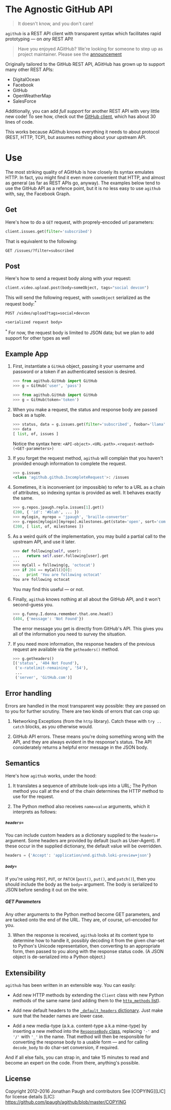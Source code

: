 # The Agnostic GitHub API

> It doesn't know, and you don't care!

`agithub` is a REST API client with transparent syntax which facilitates
rapid prototyping&nbsp;&mdash; on *any* REST API!

> Have you enjoyed AGitHub? We're looking for someone to step up as project maintainer. Please see the [announcement](https://github.com/jpaugh/agithub/issues/35)

Originally tailored to the GitHub REST API, AGitHub has grown up to
support many other REST APIs:

* DigitalOcean
* Facebook
* GitHub
* OpenWeatherMap
* SalesForce

Additionally, you can add *full support* for another REST API with very
little new code!  To see how, check out the [GitHub client], which has
about 30 lines of code.

This works because AGithub knows everything it needs to about protocol
(REST, HTTP, TCP), but assumes nothing about your upstream API.

[GitHub client]: https://github.com/jpaugh/agithub/blob/master/agithub/GitHub.py

# Use

The most striking quality of AGitHub is how closely its syntax emulates
HTTP. In fact, you might find it even more convenient that HTTP, and
almost as general (as far as REST APIs go, anyway). The examples below
tend to use the GitHub API as a refence point, but it is no less easy to
use `agithub` with, say, the Facebook Graph.

## Get

Here's how to do a `GET` request, with proprely-encoded url parameters:

```python
client.issues.get(filter='subscribed')
```

That is equivalent to the following:

```http
GET /issues/?filter=subscribed
```

## Post

Here's how to send a request body along with your request:

```python
client.video.upload.post(body=someObject, tags="social devcon")
```

This will send the following request, with `someObject` serialized as
the request body:<sup>*</sup>

```http
POST /video/upload?tags=social+devcon

<serialized request body>
```

<sup>*</sup>&nbsp;For now, the request body is limited to JSON data; but
we plan to add support for other types as well


## Example App

1. First, instantiate a `GitHub` object, passing it your username and
   password or a token if an authenticated session is desired.

   ```python
   >>> from agithub.GitHub import GitHub
   >>> g = GitHub('user', 'pass')
   ```

   ```python
   >>> from agithub.GitHub import GitHub
   >>> g = GitHub(token='token')
   ```

2. When you make a request, the status and response body are passed back
   as a tuple.

   ```python
   >>> status, data = g.issues.get(filter='subscribed', foobar='llama')
   >>> data
   [ list, of, issues ]
   ```

   Notice the syntax here:
   `<API-object>.<URL-path>.<request-method>(<GET-parameters>)`

3. If you forget the request method, `agithub` will complain that you
   haven't provided enough information to complete the request.

   ```python
   >>> g.issues
   <class 'agithub.github.IncompleteRequest'>: /issues
   ```

4. Sometimes, it is inconvenient (or impossible) to refer to a URL as a
   chain of attributes, so indexing syntax is provided as well. It
   behaves exactly the same.

   ```python
   >>> g.repos.jpaugh.repla.issues[1].get()
   (200, { 'id': '#blah', ... })
   >>> mylogin, myrepo = 'jpaugh', 'braille-converter'
   >>> g.repos[mylogin][myrepo].milestones.get(state='open', sort='completeness')
   (200, [ list, of, milestones ])
   ```

5. As a weird quirk of the implementation, you may build a partial call
   to the upstream API, and use it later.

   ```python
   >>> def following(self, user):
   ...   return self.user.following[user].get
   ...
   >>> myCall = following(g, 'octocat')
   >>> if 204 == myCall()[0]:
   ...   print 'You are following octocat'
   You are following octocat
   ```

   You may find this useful&nbsp;&mdash; or not.

6. Finally, `agithub` knows nothing at all about the GitHub API, and it
   won't second-guess you.

   ```python
   >>> g.funny.I.donna.remember.that.one.head()
   (404, {'message': 'Not Found'})
   ```

   The error message you get is directly from GitHub's API. This gives
   you all of the information you need to survey the situation.

7. If you need more information, the response headers of the previous
   request are available via the `getheaders()` method.

   ```python
   >>> g.getheaders()
   [('status', '404 Not Found'),
    ('x-ratelimit-remaining', '54'),
    ...
    ('server', 'GitHub.com')]
   ```

## Error handling
Errors are handled in the most transparent way possible: they are passed
on to you for further scrutiny. There are two kinds of errors that can
crop up:

1. Networking Exceptions (from the `http` library). Catch these with
   `try .. catch` blocks, as you otherwise would.

2. GitHub API errors. These means you're doing something wrong with the
   API, and they are always evident in the response's status. The API
   considerately returns a helpful error message in the JSON body.


## Semantics
Here's how `agithub` works, under the hood:

1. It translates a sequence of attribute look-ups into a URL; The
   Python method you call at the end of the chain determines the
   HTTP method to use for the request.

2. The Python method also receives `name=value` arguments, which it
   interprets as follows:

##### `headers=`

You can include custom headers as a dictionary supplied to the
`headers=` argument. Some headers are provided by default (such as
User-Agent). If these occur in the supplied dictionary, the default
value will be overridden.

   ```python
   headers = {'Accept': 'application/vnd.github.loki-preview+json'}
   ```


##### `body=`

If you're using `POST`, `PUT`, or `PATCH` (`post()`, `put()`, and
`patch()`), then you should include the body as the `body=` argument.
The body is serialized to JSON before sending it out on the wire.

##### GET Parameters

Any other arguments to the Python method become GET parameters, and are
tacked onto the end of the URL. They are, of course, url-encoded for
you.

3. When the response is received, `agithub` looks at its content
   type to determine how to handle it, possibly decoding it from the
   given char-set to Python's Unicode representation, then converting to
   an appropriate form, then passed to you along with the response
   status code. (A JSON object is de-serialized into a Python object.)

## Extensibility
`agithub` has been written in an extensible way. You can easily:

* Add new HTTP methods by extending the `Client` class with
  new Python methods of the same name (and adding them to the
  [`http_methods` list][1]).

* Add new default headers to the [`_default_headers` dictionary][2].
  Just make sure that the header names are lower case.

* Add a new media-type (a.k.a. content-type a.k.a mime-type) by
  inserting a new method into the [`ResponseBody` class][3], replacing
  `'-'` and `'/'` with `'_'` in the name. That method will then be
  responsible for converting the response body to a usable
  form&nbsp;&mdash; and for calling `decode_body` to do char-set
  conversion, if required.

And if all else fails, you can strap in, and take 15 minutes to read and
become an expert on the code. From there, anything's possible.

[1]: https://github.com/jpaugh/agithub/blob/master/agithub.py#L105
[2]: https://github.com/jpaugh/agithub/blob/master/agithub.py#L24
[3]: https://github.com/jpaugh/agithub/blob/master/agithub.py#L255

## License
Copyright 2012&ndash;2016 Jonathan Paugh and contributors
See [COPYING][LIC] for license details
[LIC]: https://github.com/jpaugh/agithub/blob/master/COPYING
